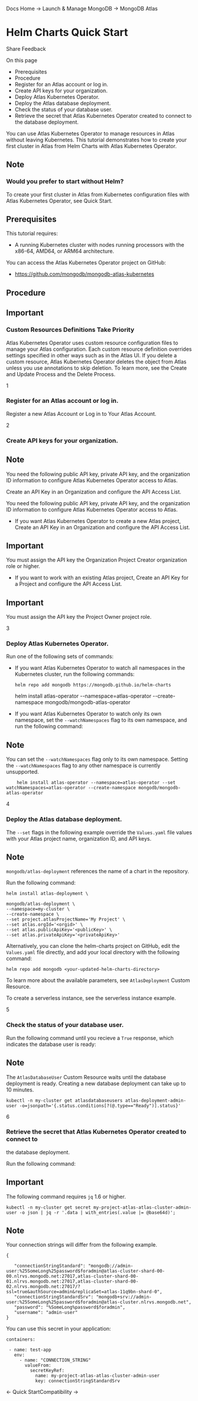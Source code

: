 Docs Home → Launch & Manage MongoDB → MongoDB Atlas

# Helm Charts Quick Start

Share Feedback

On this page

  * Prerequisites
  * Procedure
  * Register for an Atlas account or log in.
  * Create API keys for your organization.
  * Deploy Atlas Kubernetes Operator.
  * Deploy the Atlas database deployment.
  * Check the status of your database user.
  * Retrieve the secret that Atlas Kubernetes Operator created to connect to the database deployment.

You can use Atlas Kubernetes Operator to manage resources in Atlas without
leaving Kubernetes. This tutorial demonstrates how to create your first
cluster in Atlas from Helm Charts with Atlas Kubernetes Operator.

## Note

### Would you prefer to start without Helm?

To create your first cluster in Atlas from Kubernetes configuration files with
Atlas Kubernetes Operator, see Quick Start.

## Prerequisites

This tutorial requires:

  * A running Kubernetes cluster with nodes running processors with the x86-64, AMD64, or ARM64 architecture.

You can access the Atlas Kubernetes Operator project on GitHub:

  * https://github.com/mongodb/mongodb-atlas-kubernetes

## Procedure

## Important

### Custom Resources Definitions Take Priority

Atlas Kubernetes Operator uses custom resource configuration files to manage
your Atlas configuration. Each custom resource definition overrides settings
specified in other ways such as in the Atlas UI. If you delete a custom
resource, Atlas Kubernetes Operator deletes the object from Atlas unless you
use annotations to skip deletion. To learn more, see the Create and Update
Process and the Delete Process.

1

### Register for an Atlas account or log in.

Register a new Atlas Account or Log in to Your Atlas Account.

2

### Create API keys for your organization.

## Note

You need the following public API key, private API key, and the organization
ID information to configure Atlas Kubernetes Operator access to Atlas.

Create an API Key in an Organization and configure the API Access List.

You need the following public API key, private API key, and the organization
ID information to configure Atlas Kubernetes Operator access to Atlas.

  * If you want Atlas Kubernetes Operator to create a new Atlas project, Create an API Key in an Organization and configure the API Access List.

## Important

You must assign the API key the Organization Project Creator organization role
or higher.

  * If you want to work with an existing Atlas project, Create an API Key for a Project and configure the API Access List.

## Important

You must assign the API key the Project Owner project role.

3

### Deploy Atlas Kubernetes Operator.

Run one of the following sets of commands:

  * If you want Atlas Kubernetes Operator to watch all namespaces in the Kubernetes cluster, run the following commands:
    
        helm repo add mongodb https://mongodb.github.io/helm-charts  
      
    helm install atlas-operator --namespace=atlas-operator --create-namespace mongodb/mongodb-atlas-operator  
  
  * If you want Atlas Kubernetes Operator to watch only its own namespace, set the `--watchNamespaces` flag to its own namespace, and run the following command:

## Note

You can set the `--watchNamespaces` flag only to its own namespace. Setting
the `--watchNamespaces` flag to any other namespace is currently unsupported.

    
        helm install atlas-operator --namespace=atlas-operator --set watchNamespaces=atlas-operator --create-namespace mongodb/mongodb-atlas-operator  
      
  

4

### Deploy the Atlas database deployment.

The `--set` flags in the following example override the `Values.yaml` file
values with your Atlas project name, organization ID, and API keys.

## Note

`mongodb/atlas-deployment` references the name of a chart in the repository.

Run the following command:

    
    
    helm install atlas-deployment \  
      
    mongodb/atlas-deployment \  
    --namespace=my-cluster \  
    --create-namespace \  
    --set project.atlasProjectName='My Project' \  
    --set atlas.orgId='<orgid>' \  
    --set atlas.publicApiKey='<publicKey>' \  
    --set atlas.privateApiKey='<privateApiKey>'  
  
Alternatively, you can clone the helm-charts project on GitHub, edit the
`Values.yaml` file directly, and add your local directory with the following
command:

    
    
    helm repo add mongodb <your-updated-helm-charts-directory>  
      
  
To learn more about the available parameters, see `AtlasDeployment` Custom
Resource.

To create a serverless instance, see the serverless instance example.

5

### Check the status of your database user.

Run the following command until you recieve a `True` response, which indicates
the database user is ready:

## Note

The `AtlasDatabaseUser` Custom Resource waits until the database deployment is
ready. Creating a new database deployment can take up to 10 minutes.

    
    
    kubectl -n my-cluster get atlasdatabaseusers atlas-deployment-admin-user -o=jsonpath='{.status.conditions[?(@.type=="Ready")].status}'  
      
  
6

### Retrieve the secret that Atlas Kubernetes Operator created to connect to
the database deployment.

Run the following command:

## Important

The following command requires `jq` 1.6 or higher.

    
    
    kubectl -n my-cluster get secret my-project-atlas-atlas-cluster-admin-user -o json | jq -r '.data | with_entries(.value |= @base64d)';  
      
  
## Note

Your connection strings will differ from the following example.

    
    
    {  
      
       "connectionStringStandard": "mongodb://admin-user:%25SomeLong%25password$foradmin@atlas-cluster-shard-00-00.nlrvs.mongodb.net:27017,atlas-cluster-shard-00-01.nlrvs.mongodb.net:27017,atlas-cluster-shard-00-02.nlrvs.mongodb.net:27017/?ssl=true&authSource=admin&replicaSet=atlas-11q9bn-shard-0",  
       "connectionStringStandardSrv": "mongodb+srv://admin-user:%25SomeLong%25password$foradmin@atlas-cluster.nlrvs.mongodb.net",  
       "password": "%SomeLong%password$foradmin",  
       "username": "admin-user"  
    }  
  
You can use this secret in your application:

    
    
    containers:  
      
     - name: test-app  
       env:  
         - name: "CONNECTION_STRING"  
           valueFrom:  
             secretKeyRef:  
               name: my-project-atlas-atlas-cluster-admin-user  
               key: connectionStringStandardSrv  
  
← Quick StartCompatibility →


